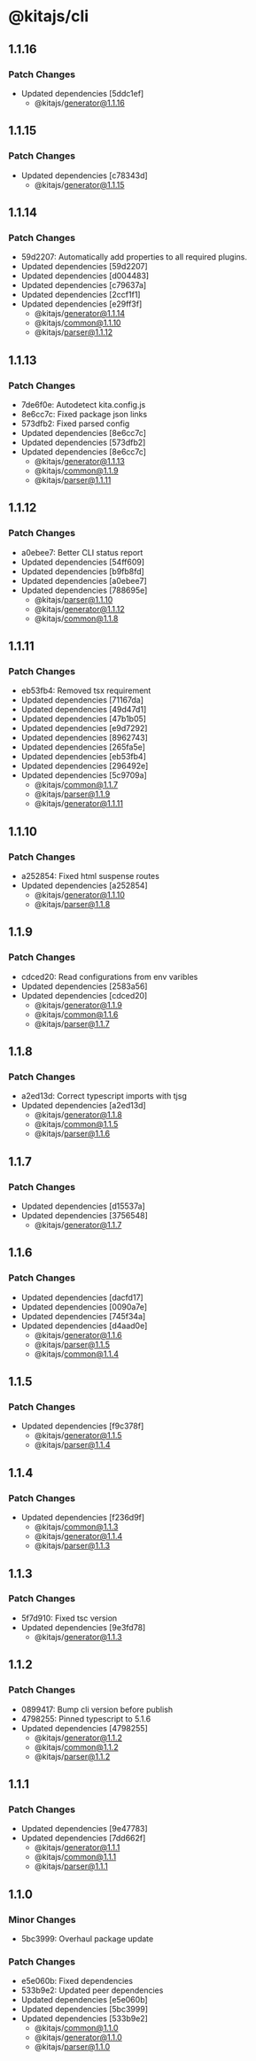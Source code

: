# @kitajs/cli

## 1.1.16

### Patch Changes

- Updated dependencies [5ddc1ef]
  - @kitajs/generator@1.1.16

## 1.1.15

### Patch Changes

- Updated dependencies [c78343d]
  - @kitajs/generator@1.1.15

## 1.1.14

### Patch Changes

- 59d2207: Automatically add properties to all required plugins.
- Updated dependencies [59d2207]
- Updated dependencies [d004483]
- Updated dependencies [c79637a]
- Updated dependencies [2ccf1f1]
- Updated dependencies [e29ff3f]
  - @kitajs/generator@1.1.14
  - @kitajs/common@1.1.10
  - @kitajs/parser@1.1.12

## 1.1.13

### Patch Changes

- 7de6f0e: Autodetect kita.config.js
- 8e6cc7c: Fixed package json links
- 573dfb2: Fixed parsed config
- Updated dependencies [8e6cc7c]
- Updated dependencies [573dfb2]
- Updated dependencies [8e6cc7c]
  - @kitajs/generator@1.1.13
  - @kitajs/common@1.1.9
  - @kitajs/parser@1.1.11

## 1.1.12

### Patch Changes

- a0ebee7: Better CLI status report
- Updated dependencies [54ff609]
- Updated dependencies [b9fb8fd]
- Updated dependencies [a0ebee7]
- Updated dependencies [788695e]
  - @kitajs/parser@1.1.10
  - @kitajs/generator@1.1.12
  - @kitajs/common@1.1.8

## 1.1.11

### Patch Changes

- eb53fb4: Removed tsx requirement
- Updated dependencies [71167da]
- Updated dependencies [49d47d1]
- Updated dependencies [47b1b05]
- Updated dependencies [e9d7292]
- Updated dependencies [8962743]
- Updated dependencies [265fa5e]
- Updated dependencies [eb53fb4]
- Updated dependencies [296492e]
- Updated dependencies [5c9709a]
  - @kitajs/common@1.1.7
  - @kitajs/parser@1.1.9
  - @kitajs/generator@1.1.11

## 1.1.10

### Patch Changes

- a252854: Fixed html suspense routes
- Updated dependencies [a252854]
  - @kitajs/generator@1.1.10
  - @kitajs/parser@1.1.8

## 1.1.9

### Patch Changes

- cdced20: Read configurations from env varibles
- Updated dependencies [2583a56]
- Updated dependencies [cdced20]
  - @kitajs/generator@1.1.9
  - @kitajs/common@1.1.6
  - @kitajs/parser@1.1.7

## 1.1.8

### Patch Changes

- a2ed13d: Correct typescript imports with tjsg
- Updated dependencies [a2ed13d]
  - @kitajs/generator@1.1.8
  - @kitajs/common@1.1.5
  - @kitajs/parser@1.1.6

## 1.1.7

### Patch Changes

- Updated dependencies [d15537a]
- Updated dependencies [3756548]
  - @kitajs/generator@1.1.7

## 1.1.6

### Patch Changes

- Updated dependencies [dacfd17]
- Updated dependencies [0090a7e]
- Updated dependencies [745f34a]
- Updated dependencies [d4aad0e]
  - @kitajs/generator@1.1.6
  - @kitajs/parser@1.1.5
  - @kitajs/common@1.1.4

## 1.1.5

### Patch Changes

- Updated dependencies [f9c378f]
  - @kitajs/generator@1.1.5
  - @kitajs/parser@1.1.4

## 1.1.4

### Patch Changes

- Updated dependencies [f236d9f]
  - @kitajs/common@1.1.3
  - @kitajs/generator@1.1.4
  - @kitajs/parser@1.1.3

## 1.1.3

### Patch Changes

- 5f7d910: Fixed tsc version
- Updated dependencies [9e3fd78]
  - @kitajs/generator@1.1.3

## 1.1.2

### Patch Changes

- 0899417: Bump cli version before publish
- 4798255: Pinned typescript to 5.1.6
- Updated dependencies [4798255]
  - @kitajs/generator@1.1.2
  - @kitajs/common@1.1.2
  - @kitajs/parser@1.1.2

## 1.1.1

### Patch Changes

- Updated dependencies [9e47783]
- Updated dependencies [7dd662f]
  - @kitajs/generator@1.1.1
  - @kitajs/common@1.1.1
  - @kitajs/parser@1.1.1

## 1.1.0

### Minor Changes

- 5bc3999: Overhaul package update

### Patch Changes

- e5e060b: Fixed dependencies
- 533b9e2: Updated peer dependencies
- Updated dependencies [e5e060b]
- Updated dependencies [5bc3999]
- Updated dependencies [533b9e2]
  - @kitajs/common@1.1.0
  - @kitajs/generator@1.1.0
  - @kitajs/parser@1.1.0
